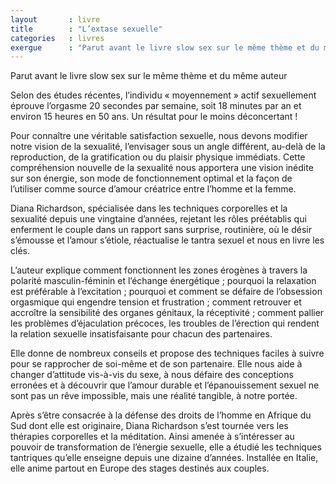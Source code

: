 ```yaml
---
layout       : livre
title        : "L’extase sexuelle"
categories   : livres
exergue      : "Parut avant le livre slow sex sur le même thème et du même auteur"
---
```


Parut avant le livre slow sex sur le même thème et du même auteur

Selon des études récentes, l’individu « moyennement » actif sexuellement éprouve l’orgasme 20 secondes par semaine, soit 18 minutes par an et environ 15 heures en 50 ans. Un résultat pour le moins déconcertant !

Pour connaître une véritable satisfaction sexuelle, nous devons modifier notre vision de la sexualité, l’envisager sous un angle différent, au-delà de la reproduction, de la gratification ou du plaisir physique immédiats. Cette compréhension nouvelle de la sexualité nous apportera une vision inédite sur son énergie, son mode de fonctionnement optimal et la façon de l’utiliser comme source d’amour créatrice entre l’homme et la femme.

Diana Richardson, spécialisée dans les techniques corporelles et la sexualité depuis une vingtaine d’années, rejetant les rôles préétablis qui enferment le couple dans un rapport sans surprise, routinière, où le désir s’émousse et l’amour s’étiole, réactualise le tantra sexuel et nous en livre les clés.

L’auteur explique comment fonctionnent les zones érogènes à travers la polarité masculin-féminin et l’échange énergétique ; pourquoi la relaxation est préférable à l’excitation ; pourquoi et comment se défaire de l’obsession orgasmique qui engendre tension et frustration ; comment retrouver et accroître la sensibilité des organes génitaux, la réceptivité ; comment pallier les problèmes d’éjaculation précoces, les troubles de l’érection qui rendent la relation sexuelle insatisfaisante pour chacun des partenaires.

Elle donne de nombreux conseils et propose des techniques faciles à suivre pour se rapprocher de soi-même et de son partenaire. Elle nous aide à changer d’attitude vis-à-vis du sexe, à nous défaire des conceptions erronées et à découvrir que l’amour durable et l’épanouissement sexuel ne sont pas un rêve impossible, mais une réalité tangible, à notre portée.

Après s’être consacrée à la défense des droits de l’homme en Afrique du Sud dont elle est originaire, Diana Richardson s’est tournée vers les thérapies corporelles et la méditation. Ainsi amenée à s’intéresser au pouvoir de transformation de l’énergie sexuelle, elle a étudié les techniques tantriques qu’elle enseigne depuis une dizaine d’années. Installée en Italie, elle anime partout en Europe des stages destinés aux couples.
